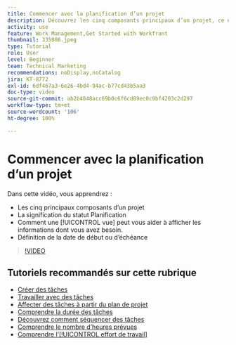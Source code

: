```yaml
---
title: Commencer avec la planification d’un projet
description: Découvrez les cinq composants principaux d’un projet, ce que signifie le statut, comment une [!UICONTROL vue] peut vous aider à afficher les informations pertinentes et la définition de la date de début ou d’échéance.
activity: use
feature: Work Management,Get Started with Workfront
thumbnail: 335086.jpeg
type: Tutorial
role: User
level: Beginner
team: Technical Marketing
recommendations: noDisplay,noCatalog
jira: KT-8772
exl-id: 6df467a3-6e26-4bd4-94ac-b77cd43b5aa3
doc-type: video
source-git-commit: ab2b4848acc69b0c6f6cd89ec0c9bf4203c2d297
workflow-type: tm+mt
source-wordcount: '106'
ht-degree: 100%

---
```


# Commencer avec la planification d’un projet

Dans cette vidéo, vous apprendrez :

* Les cinq principaux composants d’un projet
* La signification du statut Planification
* Comment une [!UICONTROL vue] peut vous aider à afficher les informations dont vous avez besoin.
* Définition de la date de début ou d’échéance

>[!VIDEO](https://video.tv.adobe.com/v/335086/?quality=12&learn=on)

## Tutoriels recommandés sur cette rubrique

* [Créer des tâches](/help/manage-work/tasks/how-to-create-tasks.md)
* [Travailler avec des tâches](/help/manage-work/tasks/work-with-tasks.md)
* [Affecter des tâches à partir du plan de projet](/help/manage-work/tasks/assign-tasks-from-the-project-plan.md)
* [Comprendre la durée des tâches](/help/manage-work/tasks/understand-task-durations.md)
* [Découvrez comment séquencer des tâches](/help/manage-work/tasks/learn-to-sequence-tasks.md)
* [Comprendre le nombre d’heures prévues](/help/manage-work/tasks/understand-planned-hours.md)
* [Comprendre l’[!UICONTROL effort de travail]](/help/manage-work/tasks/understand-work-effort.md)
